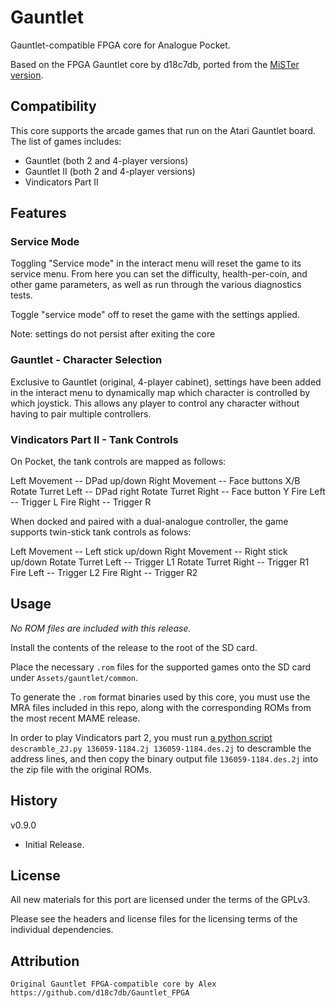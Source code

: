 # Gauntlet

Gauntlet-compatible FPGA core for Analogue Pocket.

Based on the FPGA Gauntlet core by d18c7db, ported from the [MiSTer version](https://github.com/MiSTer-devel/Arcade-Gauntlet_MiSTer).

## Compatibility

This core supports the arcade games that run on the Atari Gauntlet board.  The list of games includes:

* Gauntlet (both 2 and 4-player versions)
* Gauntlet II (both 2 and 4-player versions)
* Vindicators Part II

## Features

### Service Mode

Toggling "Service mode" in the interact menu will reset the game to its service menu.  From here you can set the difficulty, health-per-coin, and other game parameters, as well as run through the various diagnostics tests.

Toggle "service mode" off to reset the game with the settings applied.  

Note: settings do not persist after exiting the core

### Gauntlet - Character Selection

Exclusive to Gauntlet (original, 4-player cabinet), settings have been added in the interact menu to dynamically map which character is controlled by which joystick.  This allows any player to control any character without having to pair multiple controllers.

### Vindicators Part II - Tank Controls

On Pocket, the tank controls are mapped as follows:

Left Movement -- DPad up/down
Right Movement -- Face buttons X/B
Rotate Turret Left -- DPad right
Rotate Turret Right -- Face button Y
Fire Left -- Trigger L
Fire Right -- Trigger R

When docked and paired with a dual-analogue controller, the game supports twin-stick tank controls as folows:

Left Movement -- Left stick up/down
Right Movement -- Right stick up/down
Rotate Turret Left -- Trigger L1
Rotate Turret Right -- Trigger R1
Fire Left -- Trigger L2
Fire Right -- Trigger R2

## Usage

*No ROM files are included with this release.*  

Install the contents of the release to the root of the SD card.

Place the necessary `.rom` files for the supported games onto the SD card under `Assets/gauntlet/common`.

To generate the `.rom` format binaries used by this core, you must use the MRA files included in this repo, along with the corresponding ROMs from the most recent MAME release.

In order to play Vindicators part 2, you must run [a python script](https://github.com/MiSTer-devel/Arcade-Gauntlet_MiSTer/blob/main/scripts/descramble_2J.py) `descramble_2J.py 136059-1184.2j 136059-1184.des.2j` to descramble the address lines, and then copy the binary output file `136059-1184.des.2j` into the zip file with the original ROMs.

## History

v0.9.0
* Initial Release.

## License

All new materials for this port are licensed under the terms of the GPLv3.

Please see the headers and license files for the licensing terms of the individual dependencies.

## Attribution

```
Original Gauntlet FPGA-compatible core by Alex 
https://github.com/d18c7db/Gauntlet_FPGA
```
